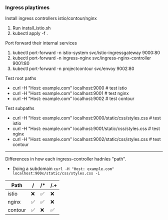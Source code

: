 ### Ingress playtimes

Install ingress controllers istio/contour/nginx
1. Run install_istio.sh
1. kubectl apply -f .

Port forward their internal services
1. kubectl port-forward -n istio-system svc/istio-ingressgateway 9000:80
1. kubectl port-forward -n ingress-nginx svc/ingress-nginx-controller 9001:80
1. kubectl port-forward -n projectcontour svc/envoy 9002:80

Test root paths
* curl -H "Host: example.com" localhost:9000 # test istio
* curl -H "Host: example.com" localhost:9001 # test nginx
* curl -H "Host: example.com" localhost:9002 # test contour

Test subpaths
* curl -H "Host: example.com" localhost:9000/static/css/styles.css # test istio
* curl -H "Host: example.com" localhost:9001/static/css/styles.css # test nginx
* curl -H "Host: example.com" localhost:9002/static/css/styles.css # test contour

---
Differences in how each ingress-controller hadnles "path".

* Doing a subdomain  `curl -H "Host: example.com" localhost:900x/static/css/styles.css -i`

| Path  | /  |  /* | /.+ |  
|---|---|---|---|
| istio |  ❌ | ✅   |  ❌| 
| nginx |  ✅  |  ✅  |   ❌ | 
| contour |  ✅ | ❌   | ✅ | 

